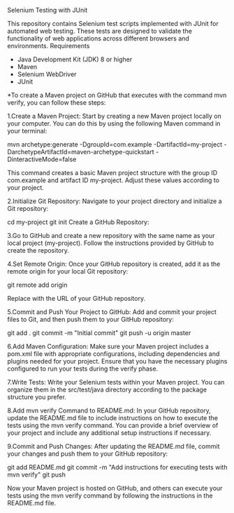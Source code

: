 Selenium Testing with JUnit 

This repository contains Selenium test scripts implemented with JUnit for automated web testing. These tests are designed to validate the functionality of web applications across different browsers and environments.
Requirements

- Java Development Kit (JDK) 8 or higher
- Maven
- Selenium WebDriver
- JUnit

*To create a Maven project on GitHub that executes with the command mvn verify, you can follow these steps:

1.Create a Maven Project:
  Start by creating a new Maven project locally on your computer. You can do this by using the following Maven command in your   terminal:

  mvn archetype:generate -DgroupId=com.example -DartifactId=my-project -DarchetypeArtifactId=maven-archetype-quickstart -  DinteractiveMode=false

  This command creates a basic Maven project structure with the group ID com.example and artifact ID my-project. Adjust these   values according to your project.

2.Initialize Git Repository:
  Navigate to your project directory and initialize a Git repository:

  cd my-project
  git init
  Create a GitHub Repository:

3.Go to GitHub and create a new repository with the same name as your local project (my-project). Follow the instructions provided by GitHub to create the repository.

4.Set Remote Origin:
  Once your GitHub repository is created, add it as the remote origin for your local Git repository:

  git remote add origin <repository-url>

  Replace <repository-url> with the URL of your GitHub repository.

5.Commit and Push Your Project to GitHub:
  Add and commit your project files to Git, and then push them to your GitHub repository:

  git add .
  git commit -m "Initial commit"
  git push -u origin master

6.Add Maven Configuration:
  Make sure your Maven project includes a pom.xml file with appropriate configurations, including dependencies and plugins   needed for your project. Ensure that you have the necessary plugins configured to run your tests during the verify phase.

7.Write Tests:
  Write your Selenium tests within your Maven project. You can organize them in the src/test/java directory according to the   package structure you prefer.

8.Add mvn verify Command to README.md:
  In your GitHub repository, update the README.md file to include instructions on how to execute the tests using the mvn   verify command. You can provide a brief overview of your project and include any additional setup instructions if necessary.

9.Commit and Push Changes:
  After updating the README.md file, commit your changes and push them to your GitHub repository:

  git add README.md
  git commit -m "Add instructions for executing tests with mvn verify"
  git push

Now your Maven project is hosted on GitHub, and others can execute your tests using the mvn verify command by following the instructions in the README.md file.




